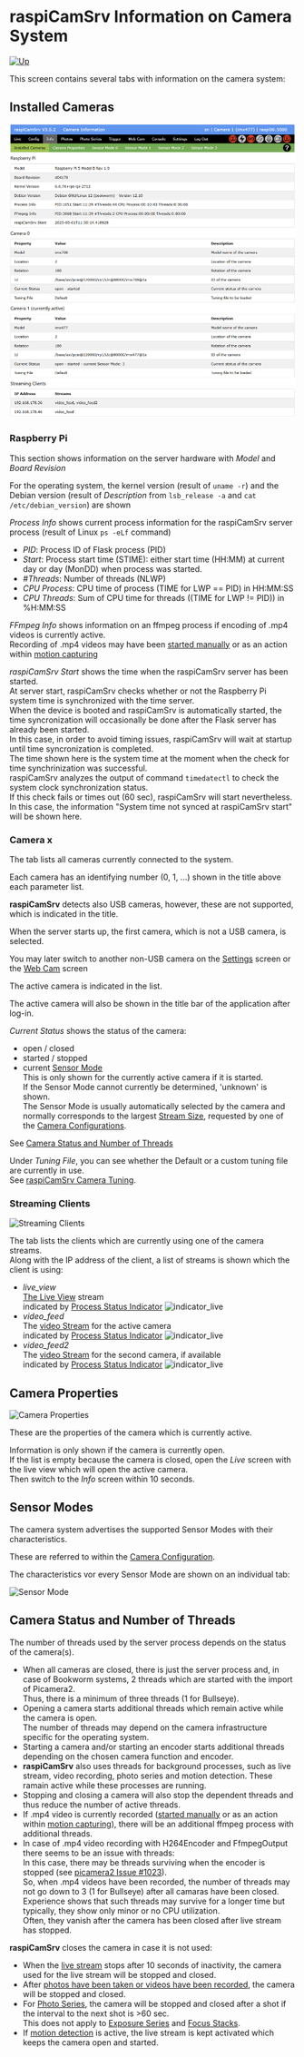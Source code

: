 # raspiCamSrv Information on Camera System

[![Up](img/goup.gif)](./UserGuide.md)

This screen contains several tabs with information on the camera system:

## Installed Cameras

![Cameras](img/Info-Cameras.jpg)

### Raspberry Pi

This section shows information on the server hardware with *Model* and *Board Revision*

For the operating system, the kernel version (result of ```uname -r```) and the Debian version (result of *Description* from ```lsb_release -a``` and ```cat /etc/debian_version```) are shown

*Process Info* shows current process information for the raspiCamSrv server process (result of Linux ```ps -eLf``` command)
- *PID*: Process ID of Flask process (PID)
- *Start*: Process start time (STIME): either start time (HH:MM) at current day or day (MonDD) when process was started.
- *#Threads*: Number of threads (NLWP)
- *CPU Process*: CPU time of process (TIME for LWP == PID) in HH:MM:SS
- *CPU Threads*: Sum of CPU time for threads ((TIME for LWP != PID)) in %H:MM:SS

*FFmpeg Info* shows information on an ffmpeg process if encoding of .mp4 videos is currently active.   
Recording of .mp4 videos may have been [started manually](./Phototaking.md) or as an action within [motion capturing](./Trigger.md)

*raspiCamSrv Start* shows the time when the raspiCamSrv server has been started.   
At server start, raspiCamSrv checks whether or not the Raspberry Pi system time is synchronized with the time server.   
When the device is booted and raspiCamSrv is automatically started, the time syncronization will occasionally be done after the Flask server has already been started.    
In this case, in order to avoid timing issues, raspiCamSrv will wait at startup until time syncronization is completed.   
The time shown here is the system time at the moment when the check for time synchrinization was successful.   
raspiCamSrv analyzes the output of command ```timedatectl``` to check the system clock synchronization status.    
If this check fails or times out (60 sec), raspiCamSrv will start nevertheless. In this case, the information "System time not synced at raspiCamSrv start" will be shown here.

### Camera x

The tab lists all cameras currently connected to the system.

Each camera has an identifying number (0, 1, ...) shown in the title above each parameter list.

**raspiCamSrv** detects also USB cameras, however, these are not supported, which is indicated in the title.

When the server starts up, the first camera, which is not a USB camera, is selected.

You may later switch to another non-USB camera on the [Settings](./Settings.md) screen or the [Web Cam](./Webcam.md) screen

The active camera is indicated in the list.

The active camera will also be shown in the title bar of the application after log-in.

*Current Status* shows the status of the camera:
- open / closed
- started / stopped
- current [Sensor Mode](#sensor-modes)   
This is only shown for the currently active camera if it is started.    
If the Sensor Mode cannot currently be determined, 'unknown' is shown.    
The Sensor Mode is usually automatically selected by the camera and normally corresponds to the largest [Stream Size](./Configuration.md#stream-size-width-height), requested by one of the [Camera Configurations](./Configuration.md).

See [Camera Status and Number of Threads](#camera-status-and-number-of-threads)

Under *Tuning File*, you can see whether the Default or a custom tuning file are currently in use.    
See [raspiCamSrv Camera Tuning](./Tuning.md).

### Streaming Clients

![Streaming Clients](./img/Info-StreamingClients.jpg)

The tab lists the clients which are currently using one of the camera streams.   
Along with the IP address of the client, a list of streams is shown which the client is using:
- *live_view*<br> [The Live View](./LiveScreen.md) stream<br>indicated by [Process Status Indicator](./UserGuide.md#process-status-indicators) ![indicator_live](./img/ProcessIndicatorLiveActive.jpg)
- *video_feed*<br>The [video Stream](./Webcam.md#video-stream) for the active camera<br>indicated by [Process Status Indicator](./UserGuide.md#process-status-indicators) ![indicator_live](./img/ProcessIndicatorLiveActive.jpg)
- *video_feed2*<br>The [video Stream](./Webcam.md#video-stream) for the second camera, if available<br>indicated by [Process Status Indicator](./UserGuide.md#process-status-indicators) ![indicator_live](./img/ProcessIndicatorLive2Active.jpg)

## Camera Properties

![Camera Properties](img/Info-CamProps.jpg)

These are the properties of the camera which is currently active.

Information is only shown if the camera is currently open.    
If the list is empty because the camera is closed, open the *Live* screen with the live view which will open the active camera.   
Then switch to the *Info* screen within 10 seconds.

## Sensor Modes

The camera system advertises the supported Sensor Modes with their characteristics.

These are referred to within the [Camera Configuration](./Configuration.md).

The characteristics vor every Sensor Mode are shown on an individual tab:

![Sensor Mode](img/Info_SensorMode.jpg)

## Camera Status and Number of Threads

The number of threads used by the server process depends on the status of the camera(s).

- When all cameras are closed, there is just the server process and, in case of Bookworm systems, 2 threads which are started with the import of Picamera2.    
Thus, there is a minimum of three threads (1 for Bullseye).
- Opening a camera starts additional threads which remain active while the camera is open.   
The number of threads may depend on the camera infrastructure specific for the operating system.
- Starting a camera and/or starting an encoder starts additional threads depending on the chosen camera function and encoder.
- **raspiCamSrv** also uses threads for background processes, such as live stream, video recording, photo series and motion detection. These ramain active while these processes are running.
- Stopping and closing a camera will also stop the dependent threads and thus reduce the number of active threads.
- If .mp4 video is currently recorded ([started manually](./Phototaking.md) or as an action within [motion capturing](./Trigger.md)), there will be an additional ffmpeg process with additional threads.
- In case of .mp4 video recording with H264Encoder and FfmpegOutput there seems to be an issue with threads:    
In this case, there may be threads surviving when the encoder is stopped (see [picamera2 Issue #1023](https://github.com/raspberrypi/picamera2/issues/1023)).   
So, when .mp4 videos have been recorded, the number of threads may not go down to 3 (1 for Bullseye) after all camaras have been closed.   
Experience shows that such threads may survive for a longer time but typically, they show only minor or no CPU utilization.   
Often, they vanish after the camera has been closed after live stream has stopped.

**raspiCamSrv** closes the camera in case it is not used:

- When the [live stream](./LiveScreen.md) stops after 10 seconds of inactivity, the camera used for the live stream will be stopped and closed.
- After [photos have been taken or videos have been recorded](Phototaking.md), the camera will be stopped and closed.
- For [Photo Series](./PhotoSeries.md), the camera will be stopped and closed after a shot if the interval to the next shot is >60 sec.   
This does not apply to [Exposure Series](./PhotoSeriesExp.md) and [Focus Stacks](./PhotoSeriesFocus.md).
- If [motion detection](./Trigger.md) is active, the live stream is kept activated which keeps the camera open and started.

